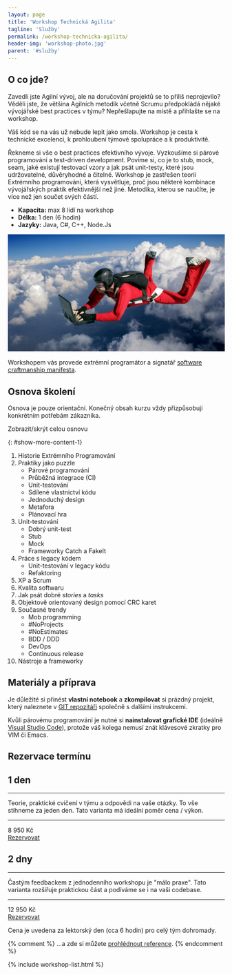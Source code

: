 ```yaml
---
layout: page
title: 'Workshop Technická Agilita'
tagline: 'Služby'
permalink: /workshop-technicka-agilita/
header-img: 'workshop-photo.jpg'
parent: '#služby'
---
```


## O co jde?

Zavedli jste Agilní vývoj, ale na doručování projektů se to příliš neprojevilo?
Věděli jste, že většina Agilních metodik včetně Scrumu předpokládá nějaké vývojářské best practices v týmu?
Nepřešlapujte na místě a přihlašte se na workshop.

Váš kód se na vás už nebude lepit jako smola. Workshop je cesta k technické excelenci,
k prohloubení týmové spolupráce a k produktivitě.

Řekneme si vše o best practices efektivního vývoje.
Vyzkoušíme si párové programování a test-driven development.
Povíme si, co je to stub, mock, seam, jaké existují testovací vzory a jak
psát unit-testy, které jsou udržovatelné, důvěryhodné a čitelné.
Workshop je zastřešen teorií Extrémního programování, která vysvětluje,
proč jsou některé kombinace vývojářských praktik efektivnější než jiné.
Metodika, kterou se naučíte, je více než jen součet svých částí.

- **Kapacita:** max 8 lidí na workshop
- **Délka:** 1 den (6 hodin)
- **Jazyky:** Java, C#, C++, Node.Js

![Lukáš Bednařík](/images/blog/xp-fall.png)

Workshopem vás provede extrémní programátor a
signatář [software craftmanship manifesta](http://manifesto.softwarecraftsmanship.org).

## Osnova školení

Osnova je pouze orientační.
Konečný obsah kurzu vždy přizpůsobuji konkrétním potřebám zákazníka.

<div id="show-more-1">Zobrazit/skrýt celou osnovu</div>

{: #show-more-content-1}
1. Historie Extrémního Programování
1. Praktiky jako puzzle
   - Párové programování
   - Průběžná integrace (CI)
   - Unit-testování
   - Sdílené vlastnictví kódu
   - Jednoduchý design
   - Metafora
   - Plánovací hra
1. Unit-testování
     - Dobrý unit-test
     - Stub
     - Mock
     - Frameworky Catch a FakeIt
1. Práce s legacy kódem
   - Unit-testování v legacy kódu
   - Refaktoring
1. XP a Scrum
1. Kvalita softwaru
1. Jak psát dobré *stories* a *tasks*
1. Objektově orientovaný design pomocí CRC karet
1. Současné trendy
   - Mob programming
   - #NoProjects
   - #NoEstimates
   - BDD / DDD
   - DevOps
   - Continuous release
1. Nástroje a frameworky


## Materiály a příprava

Je důležité si přinést **vlastní notebook**
a **zkompilovat** si prázdný projekt, který naleznete v
[GIT repozitáři](https://github.com/lukasbednarik/clean-project)
společně s dalšími instrukcemi.

Kvůli párovému programování je nutné si **nainstalovat grafické IDE** (ideálně
[Visual Studio Code](https://code.visualstudio.com/)), protože váš kolega nemusí znát klávesové
zkratky pro VIM či Emacs.

## Rezervace termínu

<div class="pricing-table">
    <div class="pricing-option">
        <i class="pe-7s-alarm"></i>
        <h2>1 den</h2>
        <hr />
        <p>Teorie, praktické cvičení v týmu a odpovědi na vaše otázky. To vše stihneme za jeden den. Tato varianta má ideální poměr cena / výkon.</p>
        <hr />
        <div class="price">
            <div class="front">
                <span class="price">8 950 Kč</span>
            </div>
            <div class="back">
                <a href="/#kontakt" class="button">Rezervovat</a>
            </div>
        </div>
    </div>
    <div class="pricing-option">
        <i class="pe-7s-display2"></i>
        <h2>2 dny</h2>
        <hr />
        <p>Častým feedbackem z jednodenního workshopu je "málo praxe". Tato varianta rozšiřuje praktickou část a podíváme se i na vaši codebase.</p>
        <hr />
        <div class="price">
            <div class="front">
                <span class="price">12 950 Kč</span>
            </div>
            <div class="back">
                <a href="/#kontakt" class="button">Rezervovat</a>
            </div>
        </div>
    </div>
</div>

Cena je uvedena za lektorský den (cca 6 hodin) pro celý tým dohromady.

{% comment %}
...a zde si můžete [prohlédnout reference](/#doporuceni).
{% endcomment %}

{% include workshop-list.html %}
